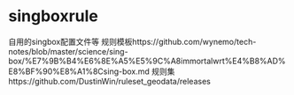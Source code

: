 # singboxrule

自用的singbox配置文件等
规则模板https://github.com/wynemo/tech-notes/blob/master/science/sing-box/%E7%9B%B4%E6%8E%A5%E5%9C%A8immortalwrt%E4%B8%AD%E8%BF%90%E8%A1%8Csing-box.md
规则集https://github.com/DustinWin/ruleset_geodata/releases